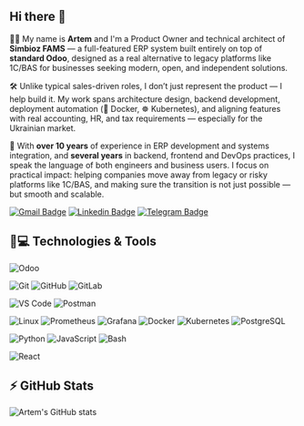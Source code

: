 ## Hi there 👋

🧑‍💼 My name is **Artem** and I'm a Product Owner and technical architect of **Simbioz FAMS** — a full-featured ERP system built entirely on top of **standard Odoo**, designed as a real alternative to legacy platforms like 1C/BAS for businesses seeking modern, open, and independent solutions.

🛠️ Unlike typical sales-driven roles, I don’t just represent the product — I help build it. My work spans architecture design, backend development, deployment automation (🐳 Docker, ☸️ Kubernetes), and aligning features with real accounting, HR, and tax requirements — especially for the Ukrainian market.

💼 With **over 10 years** of experience in ERP development and systems integration, and **several years** in backend, frontend and DevOps practices, I speak the language of both engineers and business users. I focus on practical impact: helping companies move away from legacy or risky platforms like 1C/BAS, and making sure the transition is not just possible — but smooth and scalable.

[![Gmail Badge](https://img.shields.io/badge/-borovlev.artem@gmail.com-c14438?style=flat&logo=Gmail&logoColor=white)](mailto:borovlev.artem@gmail.com "Connect via Email")
[![Linkedin Badge](https://img.shields.io/badge/-Artem%20Borovlev-0072b1?style=flat&logo=Linkedin&logoColor=white)](https://www.linkedin.com/in/borovlev/ "Connect on LinkedIn")
[![Telegram Badge](https://img.shields.io/badge/-@borovlevas-0088CC?style=flat&logo=Telegram&logoColor=white)](https://t.me/borovlevas "Contact on Telegram")

## 🚀💻 Technologies & Tools

  ![Odoo](https://img.shields.io/badge/-Odoo-714B67?style=flat&logo=odoo)

  ![Git](https://img.shields.io/badge/-Git-white?style=flat&logo=git)
  ![GitHub](https://img.shields.io/badge/-GitHub-181717?style=flat&logo=github)
  ![GitLab](https://img.shields.io/badge/-GitLab-white?style=flat&logo=gitlab)
  
  ![VS Code](https://img.shields.io/badge/-VS%20Code-007ACC?style=flat)
  ![Postman](https://img.shields.io/badge/Postman-white?style=flat&logo=postman)

  ![Linux](https://img.shields.io/badge/Linux-white?style=flat&logo=linux)
  ![Prometheus](https://img.shields.io/badge/Prometheus-white?style=flat&logo=prometheus)
  ![Grafana](https://img.shields.io/badge/Grafana-white?style=flat&logo=grafana)
  ![Docker](https://img.shields.io/badge/Docker-white?style=flat&logo=docker)
  ![Kubernetes](https://img.shields.io/badge/Kubernetes-white?style=flat&logo=kubernetes)
  ![PostgreSQL](https://img.shields.io/badge/PostgreSQL-white?style=flat&logo=postgresql)

  ![Python](https://img.shields.io/badge/-Python-white?style=flat&logo=python)
  ![JavaScript](https://img.shields.io/badge/-JavaScript-white?style=flat&logo=javascript)
  ![Bash](https://img.shields.io/badge/-Bash-white?style=flat&logo=gnubash)

  ![React](https://img.shields.io/badge/-React-white?style=flat&logo=react)


## ⚡ GitHub Stats

![Artem's GitHub stats](https://github-readme-stats.vercel.app/api?username=BorovlevAS&theme=dafult&show_icons=true)

